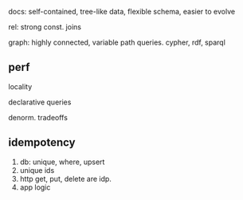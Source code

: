 ---
---
docs: self-contained, tree-like data, flexible schema, easier to evolve 

rel: strong const. joins 

graph: highly connected, variable path queries. cypher, rdf, sparql


## perf 

locality

declarative queries 

denorm. tradeoffs 


## idempotency
1. db: unique, where, upsert
2. unique ids
3. http get, put, delete are idp. 
4. app logic
